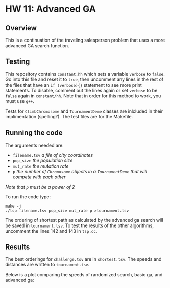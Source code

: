 # HW 11: Advanced GA

## Overview

This is a continuation of the traveling salesperson problem that uses a more advanced GA search function.

## Testing

This repository contains `constant.hh` which sets a variable `verbose` to `false`. Go into this file and reset it to `true`, then uncomment any lines in the rest of the files that have an `if (verbose){}` statement to see more print statements. To disable, comment out the lines again or set `verbose` to be `false` again in `constant/hh`. Note that in order for this method to work, you must use `g++`.

Tests for `ClimbChromosome` and `TournamentDeme` classes are inlcluded in their implimentation (spelling?). The test files are for the Makefile.

## Running the code

The arguments needed are:
* `filename.tsv` *a file of city coordinates*
* `pop_size` *the population size*
* `mut_rate` *the mutation rate*
* `p` *the number of `Chromosome` objects in a `TournamentDeme` that will compete with each other*

*Note that `p` must be a power of 2* 

To run the code type:
	
	make -j
	./tsp filename.tsv pop_size mut_rate p >tournament.tsv

The ordering of shortest path as calculated by the advanced ga search will be saved in `tournament.tsv`. To test the results of the other algorithms, uncomment the lines 142 and 143 in `tsp.cc`.

## Results

The best orderings for `challenge.tsv` are in `shortest.tsv`. The speeds and distances are written to `tournament.tsv`. 

Below is a plot comparing the speeds of randomized search, basic ga, and advanced ga:
